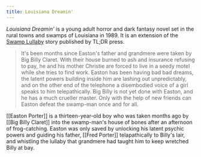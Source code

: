 ```yaml
---
title: Louisiana Dreamin'
---
```


_Louisiana Dreamin'_ is a young adult horror and dark fantasy novel set in the rural towns and swamps of Louisiana in 1989. It is an extension of the [Swamp Lullaby](/works#swamp-lullaby-tldr-press-horror-anthology-2020) story published by TL;DR press.

> It's been months since Easton's father and grandmere were taken by Big Billy Claret. With their house burned to ash and insurance refusing to pay, he and his mother Christie are forced to live in a seedy motel while she tries to find work. Easton has been having bad bad dreams, the latent powers building inside him are lashing out unpredictably, and on the other end of the telephone a disembodied voice of a girl speaks to him telepathically. Big Billy is not yet done with Easton, and he has a much crueller master. Only with the help of new friends can Easton defeat the swamp-man once and for all.

[[Easton Porter]] is a thirteen-year-old boy who was taken months ago by [[Big Billy Claret]] into the swamp-man's house of bones after an afternoon of frog-catching. Easton was only saved by unlocking his latent psychic powers and guiding his father, [[Fred Porter]] telapathically to Billy's lair, and whistling the lullaby that grandmere had taught him to keep wretched Billy at bay.